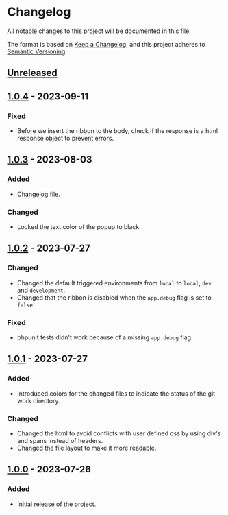 # Changelog

All notable changes to this project will be documented in this file.

The format is based on [Keep a Changelog](https://keepachangelog.com/en/1.0.0/),
and this project adheres to [Semantic Versioning](https://semver.org/spec/v2.0.0.html).

## [Unreleased]

## [1.0.4] - 2023-09-11

### Fixed
- Before we insert the ribbon to the body, check if the response is a html response object to prevent errors.

## [1.0.3] - 2023-08-03

### Added
- Changelog file.

### Changed
- Locked the text color of the popup to black.

## [1.0.2] - 2023-07-27

### Changed
- Changed the default triggered environments from `local` to `local`, `dev` and `development`.
- Changed that the ribbon is disabled when the `app.debug` flag is set to `false`.

### Fixed
- phpunit tests didn't work because of a missing `app.debug` flag.

## [1.0.1] - 2023-07-27

### Added

- Introduced colors for the changed files to indicate the status of the git work directory.

### Changed

- Changed the html to avoid conflicts with user defined css by using div's and spans instead of headers.
- Changed the file layout to make it more readable.

## [1.0.0] - 2023-07-26

### Added
- Initial release of the project.

[Unreleased]: https://github.com/jithran/GitRibbon/compare/v1.0.2...HEAD
[1.0.4]: https://github.com/jithran/GitRibbon/compare/v1.0.3...v1.0.4
[1.0.3]: https://github.com/jithran/GitRibbon/compare/v1.0.2...v1.0.3
[1.0.2]: https://github.com/jithran/GitRibbon/compare/v1.0.1...v1.0.2
[1.0.1]: https://github.com/jithran/GitRibbon/compare/v1.0.0...v1.0.1
[1.0.0]: https://github.com/jithran/GitRibbon/releases/tag/v1.0.0
